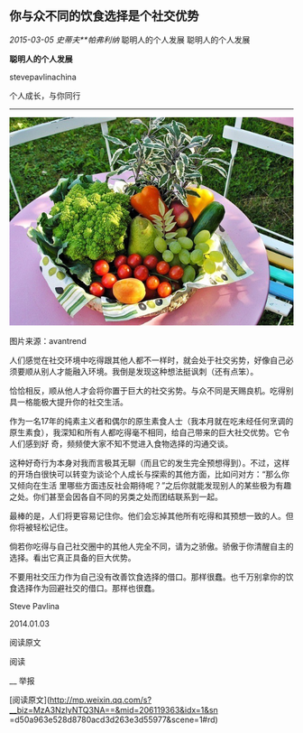 ##  你与众不同的饮食选择是个社交优势

_2015-03-05_ _史蒂夫**帕弗利纳_ 聪明人的个人发展 聪明人的个人发展

**聪明人的个人发展**

stevepavlinachina

个人成长，与你同行

__ __

![](_resources/你与众不同的饮食选择是个社交优势image0.jpg)

图片来源：avantrend

  

人们感觉在社交环境中吃得跟其他人都不一样时，就会处于社交劣势，好像自己必须要顺从别人才能融入环境。我倒是发现这种想法挺讽刺（还有点笨）。

  

恰恰相反，顺从他人才会将你置于巨大的社交劣势。与众不同是天赐良机。吃得别具一格能极大提升你的社交生活。

  

作为一名17年的纯素主义者和偶尔的原生素食人士（我本月就在吃未经任何烹调的原生素食），我深知和所有人都吃得毫不相同，给自己带来的巨大社交优势。它令人们感到好
奇，频频使大家不知不觉进入食物选择的沟通交谈。

  

这种好奇行为本身对我而言极其无聊（而且它的发生完全预想得到）。不过，这样的开场白很快可以转变为谈论个人成长与探索的其他方面，比如问对方：“那么你又倾向在生活
里哪些方面违反社会期待呢？”之后你就能发现别人的某些极为有趣之处。你们甚至会因各自不同的另类之处而团结联系到一起。

  

最棒的是，人们将更容易记住你。他们会忘掉其他所有吃得和其预想一致的人。但你将被轻松记住。

  

倘若你吃得与自己社交圈中的其他人完全不同，请为之骄傲。骄傲于你清醒自主的选择。看出它真正具备的巨大优势。

  

不要用社交压力作为自己没有改善饮食选择的借口。那样很蠢。也千万别拿你的饮食选择作为回避社交的借口。那样也很蠢。

  

  

Steve Pavlina

2014.01.03

  

  

阅读原文

阅读

__ 举报

[阅读原文](http://mp.weixin.qq.com/s?__biz=MzA3NzIyNTQ3NA==&mid=206119363&idx=1&sn
=d50a963e528d8780acd3d263e3d55977&scene=1#rd)

